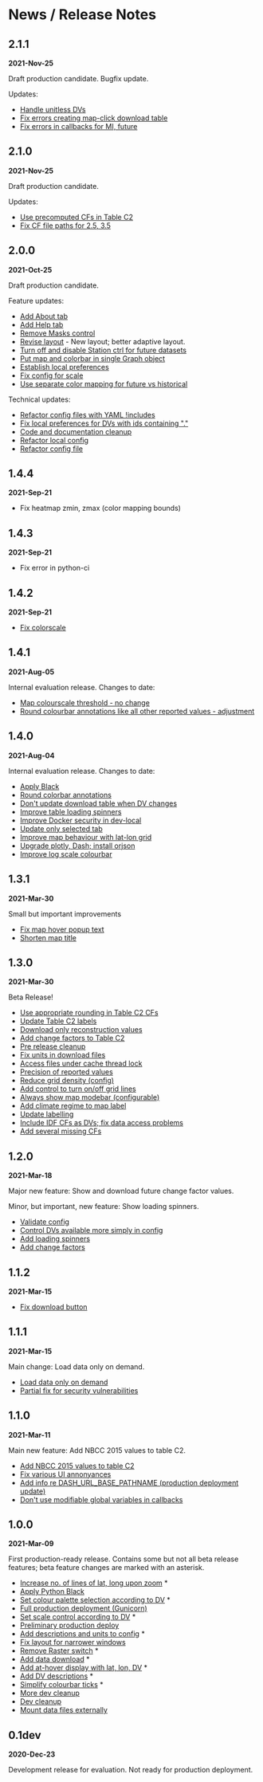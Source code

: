 # News / Release Notes

## 2.1.1

**2021-Nov-25**

Draft production candidate. Bugfix update.

Updates:
- [Handle unitless DVs](https://github.com/pacificclimate/dash-dv-explorer/pull/204)
- [Fix errors creating map-click download table](https://github.com/pacificclimate/dash-dv-explorer/pull/203)
- [Fix errors in callbacks for MI, future](https://github.com/pacificclimate/dash-dv-explorer/pull/200)

## 2.1.0

**2021-Nov-25**

Draft production candidate.

Updates:
- [Use precomputed CFs in Table C2](https://github.com/pacificclimate/dash-dv-explorer/pull/198)
- [Fix CF file paths for 2.5, 3.5](https://github.com/pacificclimate/dash-dv-explorer/pull/197)

## 2.0.0

**2021-Oct-25**

Draft production candidate.

Feature updates:
- [Add About tab](https://github.com/pacificclimate/dash-dv-explorer/pull/195)
- [Add Help tab](https://github.com/pacificclimate/dash-dv-explorer/pull/193)
- [Remove Masks control](https://github.com/pacificclimate/dash-dv-explorer/pull/191)
- [Revise layout](https://github.com/pacificclimate/dash-dv-explorer/pull/186) - New layout; better adaptive layout.
- [Turn off and disable Station ctrl for future datasets](https://github.com/pacificclimate/dash-dv-explorer/pull/185)
- [Put map and colorbar in single Graph object](https://github.com/pacificclimate/dash-dv-explorer/pull/182)
- [Establish local preferences](https://github.com/pacificclimate/dash-dv-explorer/pull/179)
- [Fix config for scale](https://github.com/pacificclimate/dash-dv-explorer/pull/178)
- [Use separate color mapping for future vs historical](https://github.com/pacificclimate/dash-dv-explorer/pull/177)

Technical updates:
- [Refactor config files with YAML !includes](https://github.com/pacificclimate/dash-dv-explorer/pull/192)
- [Fix local preferences for DVs with ids containing "."](https://github.com/pacificclimate/dash-dv-explorer/pull/189)
- [Code and documentation cleanup](https://github.com/pacificclimate/dash-dv-explorer/pull/187)
- [Refactor local config](https://github.com/pacificclimate/dash-dv-explorer/pull/184)
- [Refactor config file](https://github.com/pacificclimate/dash-dv-explorer/pull/175)

## 1.4.4

**2021-Sep-21**

- Fix heatmap zmin, zmax (color mapping bounds)

## 1.4.3

**2021-Sep-21**

- Fix error in python-ci

## 1.4.2

**2021-Sep-21**

- [Fix colorscale](https://github.com/pacificclimate/dash-dv-explorer/pull/174)

## 1.4.1

**2021-Aug-05**

Internal evaluation release. Changes to date:

- [Map colourscale threshold - no change](https://github.com/pacificclimate/dash-dv-explorer/issues/127)
- [Round colourbar annotations like all other reported values - adjustment](https://github.com/pacificclimate/dash-dv-explorer/issues/139)

## 1.4.0

**2021-Aug-04**

Internal evaluation release. Changes to date:

- [Apply Black](https://github.com/pacificclimate/dash-dv-explorer/pull/155)
- [Round colorbar annotations](https://github.com/pacificclimate/dash-dv-explorer/pull/154)
- [Don't update download table when DV changes](https://github.com/pacificclimate/dash-dv-explorer/pull/153)
- [Improve table loading spinners](https://github.com/pacificclimate/dash-dv-explorer/pull/150)
- [Improve Docker security in dev-local](https://github.com/pacificclimate/dash-dv-explorer/pull/149)
- [Update only selected tab](https://github.com/pacificclimate/dash-dv-explorer/pull/148)
- [Improve map behaviour with lat-lon grid](https://github.com/pacificclimate/dash-dv-explorer/pull/147)
- [Upgrade plotly, Dash; install orjson](https://github.com/pacificclimate/dash-dv-explorer/pull/146)
- [Improve log scale colourbar](https://github.com/pacificclimate/dash-dv-explorer/pull/145)

## 1.3.1

**2021-Mar-30**

Small but important improvements

- [Fix map hover popup text](https://github.com/pacificclimate/dash-dv-explorer/pull/144)
- [Shorten map title](https://github.com/pacificclimate/dash-dv-explorer/pull/143)

## 1.3.0

**2021-Mar-30**

Beta Release!

- [Use appropriate rounding in Table C2 CFs](https://github.com/pacificclimate/dash-dv-explorer/pull/136)
- [Update Table C2 labels](https://github.com/pacificclimate/dash-dv-explorer/pull/134)
- [Download only reconstruction values](https://github.com/pacificclimate/dash-dv-explorer/pull/131)
- [Add change factors to Table C2](https://github.com/pacificclimate/dash-dv-explorer/pull/130)
- [Pre release cleanup](https://github.com/pacificclimate/dash-dv-explorer/pull/124)
- [Fix units in download files](https://github.com/pacificclimate/dash-dv-explorer/pull/123)
- [Access files under cache thread lock](https://github.com/pacificclimate/dash-dv-explorer/pull/122)
- [Precision of reported values](https://github.com/pacificclimate/dash-dv-explorer/pull/119)
- [Reduce grid density (config)](https://github.com/pacificclimate/dash-dv-explorer/pull/117)
- [Add control to turn on/off grid lines](https://github.com/pacificclimate/dash-dv-explorer/pull/116)
- [Always show map modebar (configurable)](https://github.com/pacificclimate/dash-dv-explorer/pull/115)
- [Add climate regime to map label](https://github.com/pacificclimate/dash-dv-explorer/pull/112)
- [Update labelling](https://github.com/pacificclimate/dash-dv-explorer/pull/110)
- [Include IDF CFs as DVs; fix data access problems](https://github.com/pacificclimate/dash-dv-explorer/pull/95)
- [Add several missing CFs](https://github.com/pacificclimate/dash-dv-explorer/pull/92)


## 1.2.0

**2021-Mar-18**

Major new feature: Show and download future change factor values.

Minor, but important, new feature: Show loading spinners.

- [Validate config](https://github.com/pacificclimate/dash-dv-explorer/pull/89)
- [Control DVs available more simply in config](https://github.com/pacificclimate/dash-dv-explorer/pull/88)
- [Add loading spinners](https://github.com/pacificclimate/dash-dv-explorer/pull/85)
- [Add change factors](https://github.com/pacificclimate/dash-dv-explorer/pull/81)

## 1.1.2

**2021-Mar-15**

- [Fix download button](https://github.com/pacificclimate/dash-dv-explorer/pull/80)

## 1.1.1

**2021-Mar-15**

Main change: Load data only on demand.

- [Load data only on demand](https://github.com/pacificclimate/dash-dv-explorer/pull/78)
- [Partial fix for security vulnerabilities](https://github.com/pacificclimate/dash-dv-explorer/pull/75)


## 1.1.0

**2021-Mar-11**

Main new feature: Add NBCC 2015 values to table C2.

- [Add NBCC 2015 values to table C2](https://github.com/pacificclimate/dash-dv-explorer/pull/73)
- [Fix various UI annonyances](https://github.com/pacificclimate/dash-dv-explorer/pull/72)
- [Add info re DASH_URL_BASE_PATHNAME (production deployment update)](https://github.com/pacificclimate/dash-dv-explorer/pull/71)
- [Don't use modifiable global variables in callbacks](https://github.com/pacificclimate/dash-dv-explorer/pull/70)


## 1.0.0

**2021-Mar-09**

First production-ready release. 
Contains some but not all beta release features; beta feature changes are 
marked with an asterisk.

- [Increase no. of lines of lat, long upon zoom](https://github.com/pacificclimate/dash-dv-explorer/pull/65) *
- [Apply Python Black](https://github.com/pacificclimate/dash-dv-explorer/pull/62)
- [Set colour palette selection according to DV](https://github.com/pacificclimate/dash-dv-explorer/pull/61) *
- [Full production deployment (Gunicorn)](https://github.com/pacificclimate/dash-dv-explorer/pull/60)
- [Set scale control according to DV](https://github.com/pacificclimate/dash-dv-explorer/pull/57) *
- [Preliminary production deploy](https://github.com/pacificclimate/dash-dv-explorer/pull/55)
- [Add descriptions and units to config](https://github.com/pacificclimate/dash-dv-explorer/pull/53) *
- [Fix layout for narrower windows](https://github.com/pacificclimate/dash-dv-explorer/pull/52)
- [Remove Raster switch](https://github.com/pacificclimate/dash-dv-explorer/pull/49) *
- [Add data download](https://github.com/pacificclimate/dash-dv-explorer/pull/46) *
- [Add at-hover display with lat, lon, DV](https://github.com/pacificclimate/dash-dv-explorer/pull/42) *
- [Add DV descriptions](https://github.com/pacificclimate/dash-dv-explorer/pull/40) *
- [Simplify colourbar ticks](https://github.com/pacificclimate/dash-dv-explorer/pull/39) *
- [More dev cleanup](https://github.com/pacificclimate/dash-dv-explorer/pull/38)
- [Dev cleanup](https://github.com/pacificclimate/dash-dv-explorer/pull/32)
- [Mount data files externally](https://github.com/pacificclimate/dash-dv-explorer/pull/30)

## 0.1dev

**2020-Dec-23**

Development release for evaluation. Not ready for production deployment.
